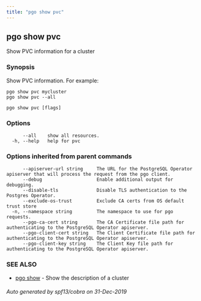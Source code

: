 ```yaml
---
title: "pgo show pvc"
---
```

## pgo show pvc

Show PVC information for a cluster

### Synopsis

Show PVC information. For example:

	pgo show pvc mycluster
	pgo show pvc --all

```
pgo show pvc [flags]
```

### Options

```
      --all    show all resources.
  -h, --help   help for pvc
```

### Options inherited from parent commands

```
      --apiserver-url string     The URL for the PostgreSQL Operator apiserver that will process the request from the pgo client.
      --debug                    Enable additional output for debugging.
      --disable-tls              Disable TLS authentication to the Postgres Operator.
      --exclude-os-trust         Exclude CA certs from OS default trust store
  -n, --namespace string         The namespace to use for pgo requests.
      --pgo-ca-cert string       The CA Certificate file path for authenticating to the PostgreSQL Operator apiserver.
      --pgo-client-cert string   The Client Certificate file path for authenticating to the PostgreSQL Operator apiserver.
      --pgo-client-key string    The Client Key file path for authenticating to the PostgreSQL Operator apiserver.
```

### SEE ALSO

* [pgo show](/pgo-client/reference/pgo_show/)	 - Show the description of a cluster

###### Auto generated by spf13/cobra on 31-Dec-2019
